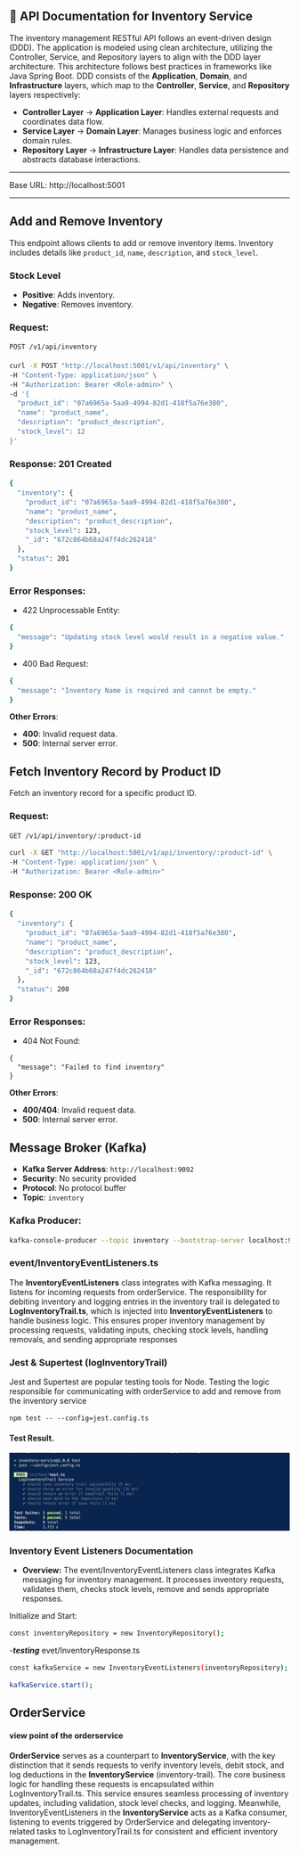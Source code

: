 ## 📄 API Documentation for Inventory Service

The inventory management RESTful API follows an event-driven design (DDD). The application is modeled using clean architecture, utilizing the Controller, Service, and Repository layers to align with the DDD layer architecture. This architecture follows best practices in frameworks like Java Spring Boot. DDD consists of the **Application**, **Domain**, and **Infrastructure** layers, which map to the **Controller**, **Service**, and **Repository** layers respectively:

- **Controller Layer** → **Application Layer**: Handles external requests and coordinates data flow.
- **Service Layer** → **Domain Layer**: Manages business logic and enforces domain rules.
- **Repository Layer** → **Infrastructure Layer**: Handles data persistence and abstracts database interactions.

---

Base URL: http://localhost:5001

---

## Add and Remove Inventory

This endpoint allows clients to add or remove inventory items. Inventory includes details like `product_id`, `name`, `description`, and `stock_level`.

### **Stock Level**

- **Positive**: Adds inventory.
- **Negative**: Removes inventory.

### Request:

```bash
POST /v1/api/inventory

curl -X POST "http://localhost:5001/v1/api/inventory" \
-H "Content-Type: application/json" \
-H "Authorization: Bearer <Role-admin>" \
-d '{
  "product_id": "07a6965a-5aa9-4994-82d1-418f5a76e380",
  "name": "product_name",
  "description": "product_description",
  "stock_level": 12
}'
```

### Response: 201 Created

```bash
{
  "inventory": {
    "product_id": "07a6965a-5aa9-4994-82d1-418f5a76e380",
    "name": "product_name",
    "description": "product_description",
    "stock_level": 123,
    "_id": "672c864b68a247f4dc262418"
  },
  "status": 201
}
```

### Error Responses:

- 422 Unprocessable Entity:

```bash
{
  "message": "Updating stock level would result in a negative value."
}
```

- 400 Bad Request:

```bash
{
  "message": "Inventory Name is required and cannot be empty."
}
```

**Other Errors**:

- **400**: Invalid request data.
- **500**: Internal server error.

## Fetch Inventory Record by Product ID

Fetch an inventory record for a specific product ID.

### Request:

```bash
GET /v1/api/inventory/:product-id
```

```bash
curl -X GET "http://localhost:5001/v1/api/inventory/:product-id" \
-H "Content-Type: application/json" \
-H "Authorization: Bearer <Role-admin>"
```

### Response: 200 OK

```bash
{
  "inventory": {
    "product_id": "07a6965a-5aa9-4994-82d1-418f5a76e380",
    "name": "product_name",
    "description": "product_description",
    "stock_level": 123,
    "_id": "672c864b68a247f4dc262418"
  },
  "status": 200
}
```

### Error Responses:

- 404 Not Found:

```
{
  "message": "Failed to find inventory"
}
```

**Other Errors**:

- **400/404**: Invalid request data.
- **500**: Internal server error.

## Message Broker (Kafka)

- **Kafka Server Address**: `http://localhost:9092`
- **Security**: No security provided
- **Protocol**: No protocol buffer
- **Topic**: `inventory`

### Kafka Producer:

```bash
kafka-console-producer --topic inventory --bootstrap-server localhost:9092
```

### event/InventoryEventListeners.ts

The **InventoryEventListeners** class integrates with Kafka messaging. It listens for incoming requests from orderService. The responsibility for debiting inventory and logging entries in the inventory trail is delegated to **LogInventoryTrail.ts**, which is injected into **InventoryEventListeners** to handle business logic. This ensures proper inventory management by processing requests, validating inputs, checking stock levels, handling removals, and sending appropriate responses

### Jest & Supertest (logInventoryTrail)

Jest and Supertest are popular testing tools for Node. Testing the logic responsible for communicating with orderService to add and remove from the inventory service

```
npm test -- --config=jest.config.ts
```

#### Test Result.

![Alt text](./src/test/Screenshot%202024-11-08%20at%2010.04.37.png)

### Inventory Event Listeners Documentation

- **Overview:**
  The event/InventoryEventListeners class integrates Kafka messaging for inventory management. It processes inventory requests, validates them, checks stock levels, remove and sends appropriate responses.

Initialize and Start:

```bash
const inventoryRepository = new InventoryRepository();
```

-**_testing_**
evet/InventoryResponse.ts

```bash
const kafkaService = new InventoryEventListeners(inventoryRepository);
```

```bash
kafkaService.start();
```

## OrderService

#### view point of the orderservice

**OrderService** serves as a counterpart to **InventoryService**, with the key distinction that it sends requests to verify inventory levels, debit stock, and log deductions in the **InventoryService** (inventory-trail). The core business logic for handling these requests is encapsulated within LogInventoryTrail.ts. This service ensures seamless processing of inventory updates, including validation, stock level checks, and logging. Meanwhile, InventoryEventListeners in the **InventoryService** acts as a Kafka consumer, listening to events triggered by OrderService and delegating inventory-related tasks to LogInventoryTrail.ts for consistent and efficient inventory management.

